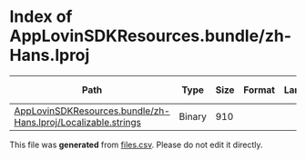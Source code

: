 # Index of AppLovinSDKResources.bundle/zh-Hans.lproj

| Path | Type | Size | Format | Language | DiE Info | Notes | Hash |
| --- | --- | --- | --- | --- | --- | --- | --- |
| [AppLovinSDKResources.bundle/zh-Hans.lproj/Localizable.strings](./AppLovinSDKResources.bundle/zh-Hans.lproj/Localizable.strings) | Binary | 910 |  |  |  |  | 3522d79d9a51806bf8a3ec30bde5bf5dff9157598179b1c84fc05ee9287b2d4d |


This file was **generated** from [files.csv](../../../../../../../../../../files.csv). Please do not edit it directly.

